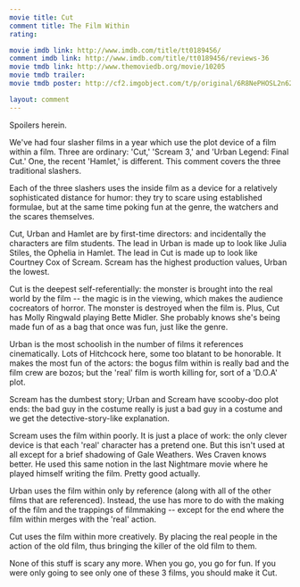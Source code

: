 ```yaml
---
movie title: Cut
comment title: The Film Within
rating: 

movie imdb link: http://www.imdb.com/title/tt0189456/
comment imdb link: http://www.imdb.com/title/tt0189456/reviews-36
movie tmdb link: http://www.themoviedb.org/movie/10205
movie tmdb trailer: 
movie tmdb poster: http://cf2.imgobject.com/t/p/original/6R8NePHOSL2n62R3b3mJPqyn5Bx.jpg

layout: comment
---
```


Spoilers herein.

We've had four slasher films in a year which use the plot device of a film within a film. Three are ordinary: 'Cut,' 'Scream 3,' and 'Urban Legend: Final Cut.' One, the recent 'Hamlet,' is different. This comment covers the three traditional slashers.

Each of the three slashers uses the inside film as a device for a relatively sophisticated distance for humor: they try to scare using established formulae, but at the same time poking fun at the genre, the watchers and the scares themselves.

Cut, Urban and Hamlet are by first-time directors: and incidentally the characters are film students. The lead in Urban is made up to look like Julia Stiles, the Ophelia in Hamlet. The lead in Cut is made up to look like Courtney Cox of Scream. Scream has the highest production values, Urban the lowest.

Cut is the deepest self-referentially: the monster is brought into the real world by the film -- the magic is in the viewing, which makes the audience cocreators of horror. The monster is destroyed when the film is. Plus, Cut has Molly Ringwald playing Bette Midler. She probably knows she's being made fun of as a bag that once was fun, just like the genre.

Urban is the most schoolish in the number of films it references cinematically. Lots of Hitchcock here, some too blatant to be honorable. It makes the most fun of the actors: the bogus film within is really bad and the film crew are bozos; but the 'real' film is worth killing for, sort of a 'D.O.A' plot.  

Scream has the dumbest story; Urban and Scream have scooby-doo plot ends: the bad guy in the costume really is just a bad guy in a costume and we get the detective-story-like explanation.

Scream uses the film within poorly. It is just a place of work: the only clever device is that each 'real' character has a pretend one. But this isn't used at all except for a brief shadowing of Gale Weathers. Wes Craven knows better. He used this same notion in the last Nightmare movie where he played himself writing the film. Pretty good actually.

Urban uses the film within only by reference (along with all of the other films that are referenced). Instead, the use has more to do with the making of the film and the trappings of filmmaking -- except for the end where the film within merges with the 'real' action.

Cut uses the film within more creatively. By placing the real people in the action of the old film, thus bringing the killer of the old film to them.

None of this stuff is scary any more. When you go, you go for fun. If you were only going to see only one of these 3 films, you should make it Cut.
